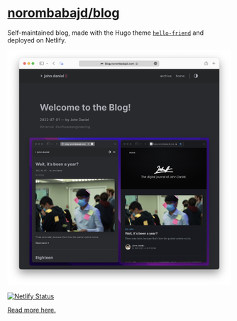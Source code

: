 # [norombabajd/blog](https://blog.norombabajd.com)
Self-maintained blog, made with the Hugo theme [`hello-friend`](https://github.com/panr/hugo-theme-hello-friend#how-to-run-your-site) and deployed on Netlify.

[![blog](https://raw.githubusercontent.com/norombabajd/blog/main/static/demo.png)](https://blog.norombabajd.com/posts/hello-world/)

[![Netlify Status](https://api.netlify.com/api/v1/badges/ca75e82b-c972-42d2-abd3-1aa46c48044a/deploy-status)](https://app.netlify.com/sites/norombabajd-blog/deploys)

[Read more here.](https://blog.norombabajd.com/posts/hello-world/)
